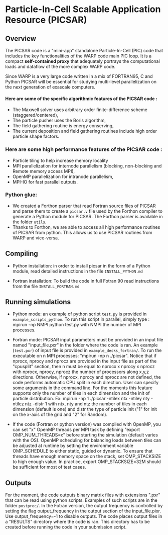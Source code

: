 **Particle-In-Cell Scalable Application Resource (PICSAR)**
============================================================

**Overview**
------------

The PICSAR code is a "mini-app" standalone Particle-In-Cell (PIC) code that includes
the key functionalities of the WARP code main PIC loop. It is a 
compact **self-contained proxy** that adequately portrays the computational loads
and dataflow of the more complex WARP code. 

Since WARP is a very large code written in a mix of FORTRAN95, C and Python 
PICSAR will be essential for studying multi-level parallelization on the next
generation of exascale computers. 

#### Here are some of the specific algorithmic features of the PICSAR code :  

* The Maxwell solver uses arbitrary order finite-difference scheme (staggered/centered), 
* The particle pusher uses the Boris algorithm,
* The field gathering routine is energy conserving, 
* The current deposition and field gathering routines include high order particle shape factors.

### Here are some high performance features of the PICSAR code :

* Particle tiling to help increase memory locality
* MPI parallelization for internode parallelism (blocking, non-blocking and Remote memory access MPI), 
* OpenMP parallelization for intranode parallelism,
* MPI-IO for fast parallel outputs.

### Python glue: 

* We created a Forthon parser that read Fortran source files of PICSAR and parse them to create a `picsar.v` file used by the Forthon compiler to generate a Python module for PICSAR. The Forthon parser is available in the folder `utils`. 
* Thanks to Forthon, we are able to access all high performance routines of PICSAR from python. This allows us to use PICSAR routines from WARP and vice-versa. 


**Compiling**
-------------

* Python installation: in order to install picsar in the form of a Python module, read detailed instructions in the file `INSTALL_PYTHON.md`


* Fortran installation: To build the code in full Fotran 90 read instructions from the file  `INSTALL_FORTRAN.md` 

**Running simulations**
-----------------------

* Python mode: an example of python script `test.py` is provided in `example_scripts_python`. To run this script in parallel, simply type : mpirun -np NMPI python test.py with NMPI the number of MPI processes. 

* Fortran mode: PICSAR input parameters must be provided in an input file named "input_file.pxr" in the folder where the code is ran. An example (`test.pxr`) of input file is provided in `example_decks_fortran/`. To run the executable on n MPI processes: "mpirun -np n ./picsar". Notice that if nprocx, nprocy and nprocz are provided in the input file as part of the "cpusplit" section, then n must be equal to nprocx x nprocy x nprocz with nprocx, nprocy, nprocz the number of processors along x,y,z directions. Otherwise, if nprocx, nprocy and nprocz are not defined, the code performs automatic CPU split in each direction. User can specify some arguments in the command line. For the moments this feature supports only the number of tiles in each dimension and the init of particle distribution. Ex: mpirun -np 1 ./picsar -ntilex ntx -ntiley nty -ntilez ntz -distr 1 with ntx, nty and ntz the number of tiles in each dimension (default is one) and distr the type of particle init ("1" for init on the x-axis of the grid and "2" for Random).

* If the code (Fortran or python version) was compiled with OpenMP, you can set "x" OpenMP threads per MPI task by defining "export OMP_NUM_THREADS=x" before starting the simulation (default varies with the OS). OpenMP scheduling for balancing loads between tiles can be adjusted at runtime by setting the environment variable OMP_SCHEDULE to either static, guided or dynamic. To ensure that threads have enough memory space on the stack, set OMP_STACKSIZE to high enough value. In practice, export OMP_STACKSIZE=32M should be sufficient for most of test cases.   

**Outputs**
-----------------------
For the moment, the code outputs binary matrix files with extensions ".pxr" that can be read using python scripts. Examples of such scripts are in the folder `postproc/`. In the Fotran version, the output frequency is controlled by setting the flag output_frequency in the output section of the input_file.pixr. Use output_frequency=-1 to disable outputs. The code places output files in a "RESULTS" directory where the code is ran. This directory has to be created before running the code in your submission script. 
